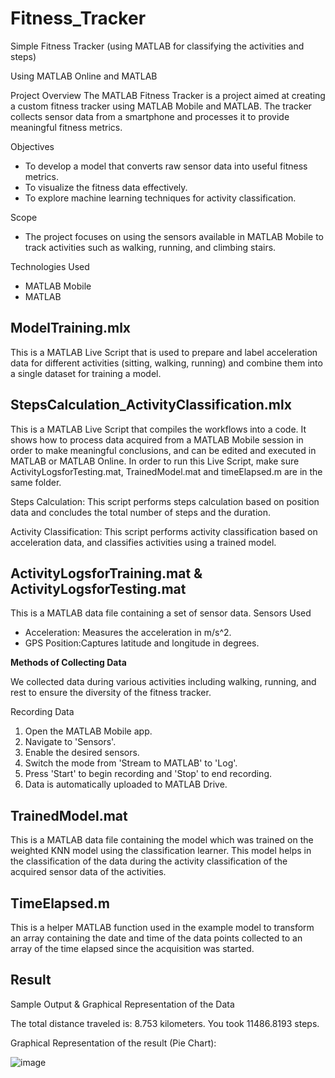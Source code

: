 # Fitness_Tracker
Simple Fitness Tracker (using MATLAB for classifying the activities and steps)

Using MATLAB Online and MATLAB

Project Overview
The MATLAB Fitness Tracker is a project aimed at creating a custom fitness tracker using MATLAB Mobile and MATLAB. The tracker collects sensor data from a smartphone and processes it to provide meaningful fitness metrics.

Objectives
- To develop a model that converts raw sensor data into useful fitness metrics.
- To visualize the fitness data effectively.
- To explore machine learning techniques for activity classification.

Scope
- The project focuses on using the sensors available in MATLAB Mobile to track activities such as walking, running, and climbing stairs.

Technologies Used
- MATLAB Mobile
- MATLAB 


<h2>ModelTraining.mlx</h2>

This is a MATLAB Live Script that is used to prepare and label acceleration data for different activities (sitting, walking, running) and combine them into a single dataset for training a model.


<h2>StepsCalculation_ActivityClassification.mlx</h2>

This is a MATLAB Live Script that compiles the workflows into a code. It shows how to process data acquired from a MATLAB Mobile session in order to make meaningful conclusions, and can be edited and executed in MATLAB or MATLAB Online. In order to run this Live Script, make sure ActivityLogsforTesting.mat, TrainedModel.mat and timeElapsed.m are in the same folder. 

Steps Calculation:
This script performs steps calculation based on position data and concludes the total number of steps and the duration.

Activity Classification:
This script performs activity classification based on acceleration data, and classifies activities using a trained model. 


<h2>ActivityLogsforTraining.mat & ActivityLogsforTesting.mat</h2>

This is a MATLAB data file containing a set of sensor data.
Sensors Used
- Acceleration: Measures the acceleration in m/s^2.
- GPS Position:Captures latitude and longitude in degrees.


**Methods of Collecting Data**

We collected data during various activities including walking, running, and rest to ensure the diversity of the fitness tracker.

Recording Data
1. Open the MATLAB Mobile app.
2. Navigate to 'Sensors'.
3. Enable the desired sensors.
4. Switch the mode from 'Stream to MATLAB' to 'Log'.
5. Press 'Start' to begin recording and 'Stop' to end recording.
6. Data is automatically uploaded to MATLAB Drive.


<h2>TrainedModel.mat</h2>

This is a MATLAB data file containing the model which was trained on the weighted KNN model using the classification learner. 
This model helps in the classification of the data during the activity classification of the acquired sensor data of the activities.


<h2>TimeElapsed.m</h2>

This is a helper MATLAB function used in the example model to transform an array containing the date and time of the data points collected to an array of the time elapsed since the acquisition was started.


<h2>Result</h2>

Sample Output & Graphical Representation of the Data

The total distance traveled is: 8.753 kilometers.
You took 11486.8193 steps.

Graphical Representation of the result (Pie Chart):

![image](https://github.com/AVRonald/Fitness_Tracker/assets/156568415/46969a06-4198-4fd9-8877-b0409c863a00)
